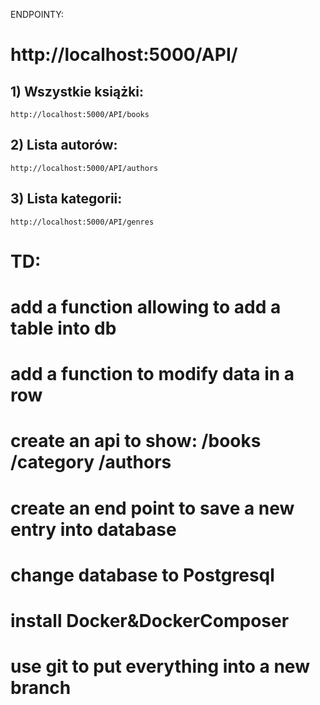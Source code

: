 ENDPOINTY:

# http://localhost:5000/API/


## 1) Wszystkie książki:
    http://localhost:5000/API/books

## 2) Lista autorów:
    http://localhost:5000/API/authors

## 3) Lista kategorii:
    http://localhost:5000/API/genres
    

# TD:
# add a function allowing to add a table into db
# add a function to modify data in a row
# create an api to show: /books /category /authors
# create an end point to save a new entry into database
#       change database to Postgresql
#       install Docker&DockerComposer
# use git to put everything into a new branch
# 
#